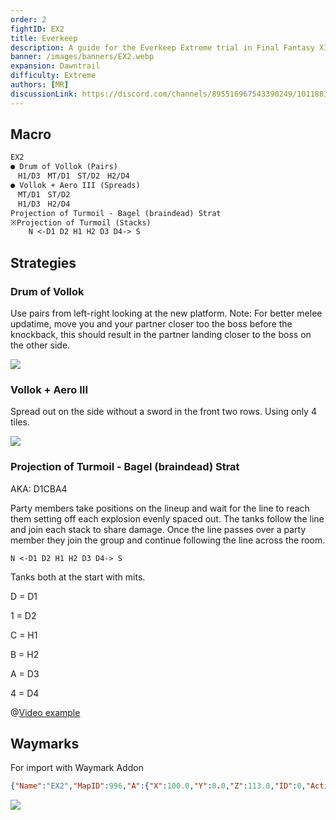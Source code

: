 ```yaml
---
order: 2
fightID: EX2
title: Everkeep
description: A guide for the Everkeep Extreme trial in Final Fantasy XIV.
banner: /images/banners/EX2.webp
expansion: Dawntrail
difficulty: Extreme
authors: [MR]
discussionLink: https://discord.com/channels/895516967543390249/1011883681222234182
---
```

## Macro

```markdown
EX2
● Drum of Vollok (Pairs)
　H1/D3　MT/D1　ST/D2　H2/D4
● Vollok + Aero III (Spreads)
　MT/D1　ST/D2
　H1/D3　H2/D4
Projection of Turmoil - Bagel (braindead) Strat
※Projection of Turmoil (Stacks)
    N <-D1 D2 H1 H2 D3 D4-> S 
```

## Strategies

### Drum of Vollok

Use pairs from left-right looking at the new platform. Note: For better melee updatime, move you and your partner closer too the boss before the knockback, this should result in the partner landing closer to the boss on the other side.

![](/images/extreme/ex2-1.webp)

### Vollok + Aero III

Spread out on the side without a sword in the front two rows. Using only 4 tiles. 

![](/images/extreme/ex2-2.webp)

### Projection of Turmoil - Bagel (braindead) Strat
AKA: D1CBA4

Party members take positions on the lineup and wait for the line to reach them setting off each explosion evenly spaced out. The tanks follow the line and join each stack to share damage. Once the line passes over a party member they join the group and continue following the line across the room.

`N <-D1 D2 H1 H2 D3 D4-> S`

Tanks both at the start with mits.

D = D1

1 = D2

C = H1

B = H2

A = D3

4 = D4

<Action title='Projection of Turmoil Braindead' color='red' href='https://raidplan.io/plan/kOzWlEJdezZxbmL9' />

@[Video example](https://www.youtube.com/watch?v=e6lievSGFgw)

## Waymarks

For import with Waymark Addon

```json
{"Name":"EX2","MapID":996,"A":{"X":100.0,"Y":0.0,"Z":113.0,"ID":0,"Active":true},"B":{"X":100.0,"Y":0.0,"Z":106.0,"ID":1,"Active":true},"C":{"X":100.0,"Y":0.0,"Z":99.0,"ID":2,"Active":true},"D":{"X":100.0,"Y":0.0,"Z":85.0,"ID":3,"Active":true},"One":{"X":100.0,"Y":0.0,"Z":92.0,"ID":4,"Active":true},"Two":{"X":94.0,"Y":0.0,"Z":79.0,"ID":5,"Active":true},"Three":{"X":106.0,"Y":0.0,"Z":79.0,"ID":6,"Active":true},"Four":{"X":100.0,"Y":0.0,"Z":120.0,"ID":7,"Active":true}}
```

![](/images/extreme/ex2markers.webp)
